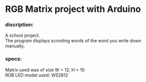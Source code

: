 # RGB Matrix project with Arduino

### discription:
A school project.     
The program displays scrooling words of the word you write down manually.


### specs:
Matrix used was of size W = 12, H = 10     
RGB LED model used: WS2812
